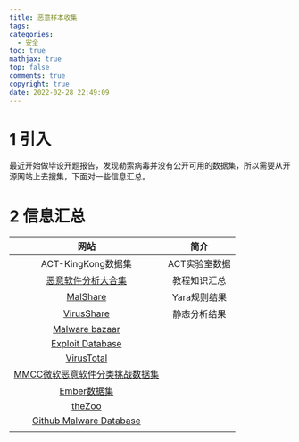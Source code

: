 ```yaml
---
title: 恶意样本收集
tags:
categories:
  - 安全
toc: true
mathjax: true
top: false
comments: true
copyright: true
date: 2022-02-28 22:49:09
---
```


# 1 引入

最近开始做毕设开题报告，发现勒索病毒并没有公开可用的数据集，所以需要从开源网站上去搜集，下面对一些信息汇总。

# 2 信息汇总

|                             网站                             |     简介      |
| :----------------------------------------------------------: | :-----------: |
|                      ACT-KingKong数据集                      | ACT实验室数据 |
|     [恶意软件分析大合集](https://paper.seebug.org/421/)      | 教程知识汇总  |
|              [MalShare](https://malshare.com/)               | Yara规则结果  |
|            [VirusShare](https://virusshare.com/)             | 静态分析结果  |
|          [Malware bazaar](https://bazaar.abuse.ch/)          |               |
|       [Exploit Database](https://www.exploit-db.com/)        |               |
|        [VirusTotal](https://www.virustotal.com/gui/)         |               |
| [MMCC微软恶意软件分类挑战数据集](https://www.jianshu.com/p/d46f62298cab) |               |
|     [Ember数据集](https://www.secrss.com/articles/2337)      |               |
|             [theZoo](https://thezoo.morirt.com/)             |               |
| [Github Malware Database](https://github.com/Endermanch/MalwareDatabase) |               |
|                                                              |               |

